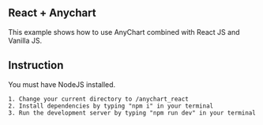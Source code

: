 ## React + Anychart   

This example shows how to use AnyChart combined with React JS and Vanilla JS.   

## Instruction   

You must have NodeJS installed.   

    1. Change your current directory to /anychart_react   
    2. Install dependencies by typing "npm i" in your terminal   
    3. Run the development server by typing "npm run dev" in your terminal   
